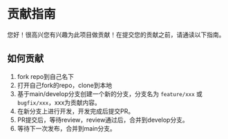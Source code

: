 # 贡献指南

您好！很高兴您有兴趣为此项目做贡献！在提交您的贡献之前，请通读以下指南。

## 如何贡献

1. fork repo到自己名下
2. 打开自己fork的repo，clone到本地
3. 基于main/develop分支创建一个新的分支，分支名为 `feature/xxx` 或 `bugfix/xxx`，xxx为贡献内容。
4. 在新分支上进行开发，开发完成后提交PR。
5. PR提交后，等待review，review通过后，合并到develop分支。
6. 等待下一次发布，合并到main分支。
